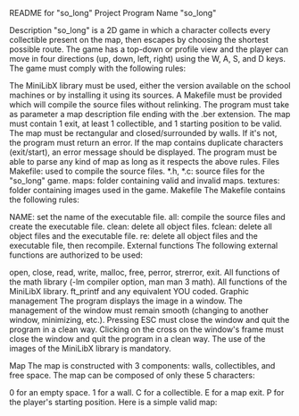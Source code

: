 README for "so_long" Project
Program Name
"so_long"

Description
"so_long" is a 2D game in which a character collects every collectible present on the map, then escapes by choosing the shortest possible route. The game has a top-down or profile view and the player can move in four directions (up, down, left, right) using the W, A, S, and D keys. The game must comply with the following rules:

The MiniLibX library must be used, either the version available on the school machines or by installing it using its sources.
A Makefile must be provided which will compile the source files without relinking.
The program must take as parameter a map description file ending with the .ber extension.
The map must contain 1 exit, at least 1 collectible, and 1 starting position to be valid.
The map must be rectangular and closed/surrounded by walls. If it's not, the program must return an error.
If the map contains duplicate characters (exit/start), an error message should be displayed.
The program must be able to parse any kind of map as long as it respects the above rules.
Files
Makefile: used to compile the source files.
*.h, *.c: source files for the "so_long" game.
maps: folder containing valid and invalid maps.
textures: folder containing images used in the game.
Makefile
The Makefile contains the following rules:

NAME: set the name of the executable file.
all: compile the source files and create the executable file.
clean: delete all object files.
fclean: delete all object files and the executable file.
re: delete all object files and the executable file, then recompile.
External functions
The following external functions are authorized to be used:

open, close, read, write, malloc, free, perror, strerror, exit.
All functions of the math library (-lm compiler option, man man 3 math).
All functions of the MiniLibX library.
ft_printf and any equivalent YOU coded.
Graphic management
The program displays the image in a window. The management of the window must remain smooth (changing to another window, minimizing, etc.). Pressing ESC must close the window and quit the program in a clean way. Clicking on the cross on the window's frame must close the window and quit the program in a clean way. The use of the images of the MiniLibX library is mandatory.

Map
The map is constructed with 3 components: walls, collectibles, and free space. The map can be composed of only these 5 characters:

0 for an empty space.
1 for a wall.
C for a collectible.
E for a map exit.
P for the player's starting position.
Here is a simple valid map:
